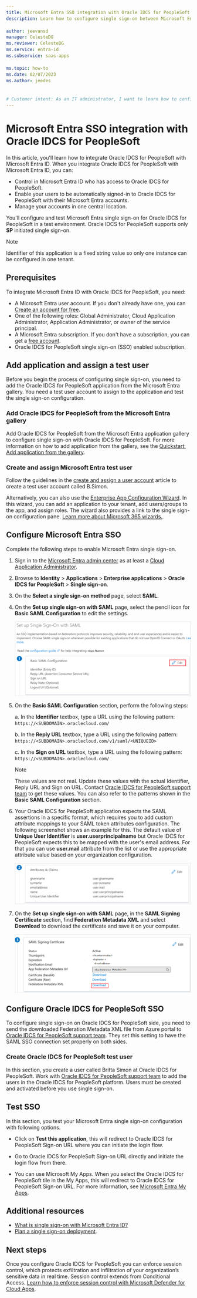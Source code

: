 ```yaml
---
title: Microsoft Entra SSO integration with Oracle IDCS for PeopleSoft
description: Learn how to configure single sign-on between Microsoft Entra ID and Oracle IDCS for PeopleSoft.

author: jeevansd
manager: CelesteDG
ms.reviewer: CelesteDG
ms.service: entra-id
ms.subservice: saas-apps

ms.topic: how-to
ms.date: 02/07/2023
ms.author: jeedes


# Customer intent: As an IT administrator, I want to learn how to configure single sign-on between Microsoft Entra ID and Oracle IDCS for PeopleSoft so that I can control who has access to Oracle IDCS for PeopleSoft, enable automatic sign-in with Microsoft Entra accounts, and manage my accounts in one central location.
---
```


# Microsoft Entra SSO integration with Oracle IDCS for PeopleSoft

In this article, you'll learn how to integrate Oracle IDCS for PeopleSoft with Microsoft Entra ID. When you integrate Oracle IDCS for PeopleSoft with Microsoft Entra ID, you can:

* Control in Microsoft Entra ID who has access to Oracle IDCS for PeopleSoft.
* Enable your users to be automatically signed-in to Oracle IDCS for PeopleSoft with their Microsoft Entra accounts.
* Manage your accounts in one central location.

You'll configure and test Microsoft Entra single sign-on for Oracle IDCS for PeopleSoft in a test environment. Oracle IDCS for PeopleSoft supports only **SP** initiated single sign-on.

> [!NOTE]
> Identifier of this application is a fixed string value so only one instance can be configured in one tenant.

## Prerequisites

To integrate Microsoft Entra ID with Oracle IDCS for PeopleSoft, you need:

* A Microsoft Entra user account. If you don't already have one, you can [Create an account for free](https://azure.microsoft.com/free/?WT.mc_id=A261C142F).
* One of the following roles: Global Administrator, Cloud Application Administrator, Application Administrator, or owner of the service principal.
* A Microsoft Entra subscription. If you don't have a subscription, you can get a [free account](https://azure.microsoft.com/free/).
* Oracle IDCS for PeopleSoft single sign-on (SSO) enabled subscription.

## Add application and assign a test user

Before you begin the process of configuring single sign-on, you need to add the Oracle IDCS for PeopleSoft application from the Microsoft Entra gallery. You need a test user account to assign to the application and test the single sign-on configuration.

<a name='add-oracle-idcs-for-peoplesoft-from-the-azure-ad-gallery'></a>

### Add Oracle IDCS for PeopleSoft from the Microsoft Entra gallery

Add Oracle IDCS for PeopleSoft from the Microsoft Entra application gallery to configure single sign-on with Oracle IDCS for PeopleSoft. For more information on how to add application from the gallery, see the [Quickstart: Add application from the gallery](~/identity/enterprise-apps/add-application-portal.md).

<a name='create-and-assign-azure-ad-test-user'></a>

### Create and assign Microsoft Entra test user

Follow the guidelines in the [create and assign a user account](~/identity/enterprise-apps/add-application-portal-assign-users.md) article to create a test user account called B.Simon.

Alternatively, you can also use the [Enterprise App Configuration Wizard](https://portal.office.com/AdminPortal/home?Q=Docs#/azureadappintegration). In this wizard, you can add an application to your tenant, add users/groups to the app, and assign roles. The wizard also provides a link to the single sign-on configuration pane. [Learn more about Microsoft 365 wizards.](/microsoft-365/admin/misc/azure-ad-setup-guides). 

<a name='configure-azure-ad-sso'></a>

## Configure Microsoft Entra SSO

Complete the following steps to enable Microsoft Entra single sign-on.

1. Sign in to the [Microsoft Entra admin center](https://entra.microsoft.com) as at least a [Cloud Application Administrator](~/identity/role-based-access-control/permissions-reference.md#cloud-application-administrator).
1. Browse to **Identity** > **Applications** > **Enterprise applications** > **Oracle IDCS for PeopleSoft** > **Single sign-on**.
1. On the **Select a single sign-on method** page, select **SAML**.
1. On the **Set up single sign-on with SAML** page, select the pencil icon for **Basic SAML Configuration** to edit the settings.

   ![Screenshot shows how to edit Basic SAML Configuration.](common/edit-urls.png "Basic Configuration")

1. On the **Basic SAML Configuration** section, perform the following steps:

    a. In the **Identifier** textbox, type a URL using the following pattern: ` https://<SUBDOMAIN>.oraclecloud.com/`

    b. In the **Reply URL** textbox, type a URL using the following pattern: `https://<SUBDOMAIN>.oraclecloud.com/v1/saml/<UNIQUEID>`

    c. In the **Sign on URL** textbox, type a URL using the following pattern:
    ` https://<SUBDOMAIN>.oraclecloud.com/`

    >[!NOTE]
    > These values are not real. Update these values with the actual Identifier, Reply URL and Sign on URL. Contact [Oracle IDCS for PeopleSoft support team](https://www.oracle.com/support/advanced-customer-services/cloud/) to get these values. You can also refer to the patterns shown in the **Basic SAML Configuration** section.

1. Your Oracle IDCS for PeopleSoft application expects the SAML assertions in a specific format, which requires you to add custom attribute mappings to your SAML token attributes configuration. The following screenshot shows an example for this. The default value of **Unique User Identifier** is **user.userprincipalname** but Oracle IDCS for PeopleSoft expects this to be mapped with the user's email address. For that you can use **user.mail** attribute from the list or use the appropriate attribute value based on your organization configuration.

	![image](common/default-attributes.png)

1. On the **Set up single sign-on with SAML** page, in the **SAML Signing Certificate** section,  find **Federation Metadata XML** and select **Download** to download the certificate and save it on your computer.

	![The Certificate download link](common/metadataxml.png)

## Configure Oracle IDCS for PeopleSoft SSO

To configure single sign-on on Oracle IDCS for PeopleSoft side, you need to send the downloaded Federation Metadata XML file from Azure portal to [Oracle IDCS for PeopleSoft support team](https://www.oracle.com/support/advanced-customer-services/cloud/). They set this setting to have the SAML SSO connection set properly on both sides.

### Create Oracle IDCS for PeopleSoft test user

In this section, you create a user called Britta Simon at Oracle IDCS for PeopleSoft. Work with [Oracle IDCS for PeopleSoft support team](https://www.oracle.com/support/advanced-customer-services/cloud/) to add the users in the Oracle IDCS for PeopleSoft platform. Users must be created and activated before you use single sign-on.

## Test SSO 

In this section, you test your Microsoft Entra single sign-on configuration with following options. 

* Click on **Test this application**, this will redirect to Oracle IDCS for PeopleSoft Sign-on URL where you can initiate the login flow. 

* Go to Oracle IDCS for PeopleSoft Sign-on URL directly and initiate the login flow from there.

* You can use Microsoft My Apps. When you select the Oracle IDCS for PeopleSoft tile in the My Apps, this will redirect to Oracle IDCS for PeopleSoft Sign-on URL. For more information, see [Microsoft Entra My Apps](/azure/active-directory/manage-apps/end-user-experiences#azure-ad-my-apps).

## Additional resources

* [What is single sign-on with Microsoft Entra ID?](~/identity/enterprise-apps/what-is-single-sign-on.md)
* [Plan a single sign-on deployment](~/identity/enterprise-apps/plan-sso-deployment.md).

## Next steps

Once you configure Oracle IDCS for PeopleSoft you can enforce session control, which protects exfiltration and infiltration of your organization’s sensitive data in real time. Session control extends from Conditional Access. [Learn how to enforce session control with Microsoft Defender for Cloud Apps](/cloud-app-security/proxy-deployment-aad).
